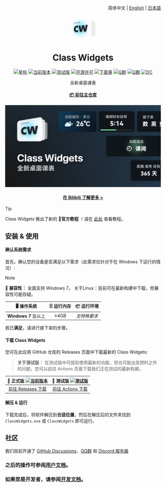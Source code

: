 <div align="right">
简体中文 | <a href="/profile/README.en_US.md">English</a> | <a href="/profile/README.ja.md">日本語</a>
</div>

<p align="center">
  <img width="16%" align="center" src="/profile/img/favicon.png" alt="logo">
</p>
  <h1 align="center">
  Class Widgets
</h1>

<div align="center">

[![星标](https://img.shields.io/github/stars/Class-Widgets/Class-Widgets?style=for-the-badge&color=orange&label=星标)](https://github.com/Class-Widgets/Class-Widgets)
[![当前版本](https://img.shields.io/github/v/release/Class-Widgets/Class-Widgets?style=for-the-badge&color=purple&label=当前版本)](https://github.com/Class-Widgets/Class-Widgets/releases/latest)
[![测试版](https://img.shields.io/github/v/tag/Class-Widgets/Class-Widgets?include_prereleases&label=当前测试版&color=yellow&style=for-the-badge)](https://github.com/Class-Widgets/Class-Widgets/actions)
[![开源许可](https://img.shields.io/badge/license-GPLv3-blue.svg?label=开源许可证&style=for-the-badge)](https://github.com/Class-Widgets/Class-Widgets)
[![下载量](https://img.shields.io/github/downloads/Class-Widgets/Class-Widgets/total.svg?label=下载量&color=green&style=for-the-badge)](https://github.com/Class-Widgets/Class-Widgets)
[![Q群](https://img.shields.io/badge/QQ群-169200380-blue.svg?logo=qq&color=blue&style=for-the-badge)](http://qm.qq.com/cgi-bin/qm/qr?_wv=1027&k=yHXKCAjOxlpTpJ4mNdXm0mxOneYUinRs&authKey=sd3%2F06iGdOZUjkXXPBeIzGnFDIeYwmdwuM8dhk25fi%2B1CUL32MkeN2EEfjdo2pzE&noverify=0&group_code=169200380)
[![Q群](https://img.shields.io/badge/QQ%20群2-698599898-blue.svg?logo=qq&color=blue&style=for-the-badge)](https://qm.qq.com/cgi-bin/qm/qr?k=f3uyP-yI-0oEOwiHFTFjJo-aQpkoNaiX&jump_from=webapi&authKey=Ok+lW0D8TrjFwgP5WSOVxFM4s97thPk36WOmMKXSyroP8MDmDPS22bPqT/+6uMgN)
[![DC](https://img.shields.io/discord/1332636953719476284?style=for-the-badge&logo=discord&logoColor=ffffff&label=Discord%20服务器&labelColor=5865f2)](https://discord.gg/EFF4PpqpqZ)

<p align="center">
 全新桌面课表
</p>

#### [📦 前往主仓库](https://github.com/Class-Widgets/Class-Widgets)

![Banner](/profile/img/Banner.png)

#### [在 Bilibili 了解更多 >](https://www.bilibili.com/video/BV1xwW9eyEGu/)

</div>

> [!TIP]
> Class Widgets 推出了新的 **📃官方教程** ！请在 [此处](https://cwdocs.rinlit.cn/instruction/) 查看教程。

## 安装 & 使用

#### 确认系统需求
首先，确认您的设备是否满足以下需求（此需求仅针对于在 Windows 下运行的情况）:

> [!NOTE]
> **🚧 兼容性：** 全面支持 Windows 7。
> 关于Linux：目前可在最新构建中下载，但兼容性可能存疑。

| **🖥️ 操作系统** | **🗄️ 运行内存** | **📦 运行环境** |
| :-----: | :-----: | :------: |
| **Windows 7** 及以上 | ≥4GB | *无特殊要求* |

若已**满足**，请进行接下来的步骤。

#### 下载 Class Widgets
您可在此应用 GitHub 仓库的 Releases 页面中下载最新的 Class Widgets:
> **关于测试版：** 在测试版中可提前使用最新的功能，但也可能出现预料之外的问题，您可以前往 Actions 页面下载我们正在测试的最新构建。

|  **📃 正式版** [![当前版本](https://img.shields.io/github/v/release/Class-Widgets/Class-Widgets?style=flat-square&color=purple&label=当前版本)](https://github.com/Class-Widgets/Class-Widgets/releases/latest)  |  **🚧 测试版** [![测试版](https://img.shields.io/github/v/tag/Class-Widgets/Class-Widgets?include_prereleases&label=当前测试版&color=yellow&style=flat-square)](https://github.com/Class-Widgets/Class-Widgets/actions)  |
| :------------------------------: | :------------------------------: |
| [前往 Releases 下载](https://github.com/Class-Widgets/Class-Widgets/releases) | [前往 Actions 下载](https://github.com/Class-Widgets/Class-Widgets/actions) |

#### 解压 & 运行
下载完成后，将软件解压到**合适位置**，然后在解压后的文件夹找到 `ClassWidgets.exe` 或 `ClassWidgets` 即可运行。

## 社区
我们目前开通了 [GitHub Discussions](https://github.com/orgs/Class-Widgets/discussions)、[QQ群](http://qm.qq.com/cgi-bin/qm/qr?_wv=1027&k=yHXKCAjOxlpTpJ4mNdXm0mxOneYUinRs&authKey=sd3%2F06iGdOZUjkXXPBeIzGnFDIeYwmdwuM8dhk25fi%2B1CUL32MkeN2EEfjdo2pzE&noverify=0&group_code=169200380) 和 [Discord 服务器](https://discord.gg/EFF4PpqpqZ)

### 之后的操作可参阅[用户文档](https://cwdocs.rinlit.cn/about/)。
### 如果您是开发者，请参阅[开发文档](https://cwdocs.rinlit.cn/dev/)。
